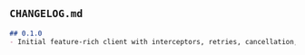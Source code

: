 
## `CHANGELOG.md`
```markdown
## 0.1.0
- Initial feature-rich client with interceptors, retries, cancellation, progress, multipart, cookies, JSON helpers, and adapters.
